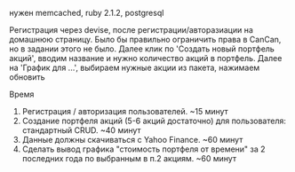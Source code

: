 нужен memcached, ruby 2.1.2, postgresql

Регистрация через devise, после регистрации/авторазиации на домашнюю страницу. Было бы правильно ограничить права в CanCan, но в
задании этого не было. Далее клик по 'Создать новый портфель акций', вводим название и нужно количество акций в портфель.
Далее на 'График для ...',  выбираем нужные акции из пакета, нажимаем обновить

Время

1. Регистрация / авторизация пользователей. ~15 минут
2. Создание портфеля акций (5-6 акций достаточно) для пользователя: стандартный CRUD. ~40 минут
3. Данные должны скачиваться с Yahoo Finance. ~60 минут
4. Сделать вывод графика "стоимость портфеля от времени" за 2 последних года по выбранным в п.2 акциям. ~60 минут